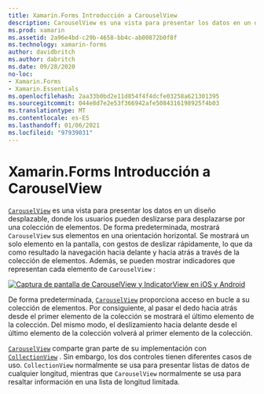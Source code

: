 ```yaml
---
title: Xamarin.Forms Introducción a CarouselView
description: CarouselView es una vista para presentar los datos en un diseño desplazable, donde los usuarios pueden deslizarse para desplazarse por una colección de elementos.
ms.prod: xamarin
ms.assetid: 2a96e4bd-c29b-4658-bb4c-ab00872b0f8f
ms.technology: xamarin-forms
author: davidbritch
ms.author: dabritch
ms.date: 09/28/2020
no-loc:
- Xamarin.Forms
- Xamarin.Essentials
ms.openlocfilehash: 2aa33b0bd2e11d854f4f4dcfe03258a621301395
ms.sourcegitcommit: 044e8d7e2e53f366942afe5084316198925f4b03
ms.translationtype: MT
ms.contentlocale: es-ES
ms.lasthandoff: 01/06/2021
ms.locfileid: "97939031"
---
```

# <a name="no-locxamarinforms-carouselview-introduction"></a>Xamarin.Forms Introducción a CarouselView

[`CarouselView`](xref:Xamarin.Forms.CarouselView) es una vista para presentar los datos en un diseño desplazable, donde los usuarios pueden deslizarse para desplazarse por una colección de elementos. De forma predeterminada, mostrará `CarouselView` sus elementos en una orientación horizontal. Se mostrará un solo elemento en la pantalla, con gestos de deslizar rápidamente, lo que da como resultado la navegación hacia delante y hacia atrás a través de la colección de elementos. Además, se pueden mostrar indicadores que representan cada elemento de `CarouselView` :

[![Captura de pantalla de CarouselView y IndicatorView en iOS y Android](populate-data-images/indicators.png "Círculos IndicatorView")](populate-data-images/indicators-large.png#lightbox "Círculos IndicatorView")

De forma predeterminada, [`CarouselView`](xref:Xamarin.Forms.CarouselView) proporciona acceso en bucle a su colección de elementos. Por consiguiente, al pasar el dedo hacia atrás desde el primer elemento de la colección se mostrará el último elemento de la colección. Del mismo modo, el deslizamiento hacia delante desde el último elemento de la colección volverá al primer elemento de la colección.

[`CarouselView`](xref:Xamarin.Forms.CarouselView) comparte gran parte de su implementación con [`CollectionView`](xref:Xamarin.Forms.CollectionView) . Sin embargo, los dos controles tienen diferentes casos de uso. `CollectionView` normalmente se usa para presentar listas de datos de cualquier longitud, mientras que `CarouselView` normalmente se usa para resaltar información en una lista de longitud limitada.
